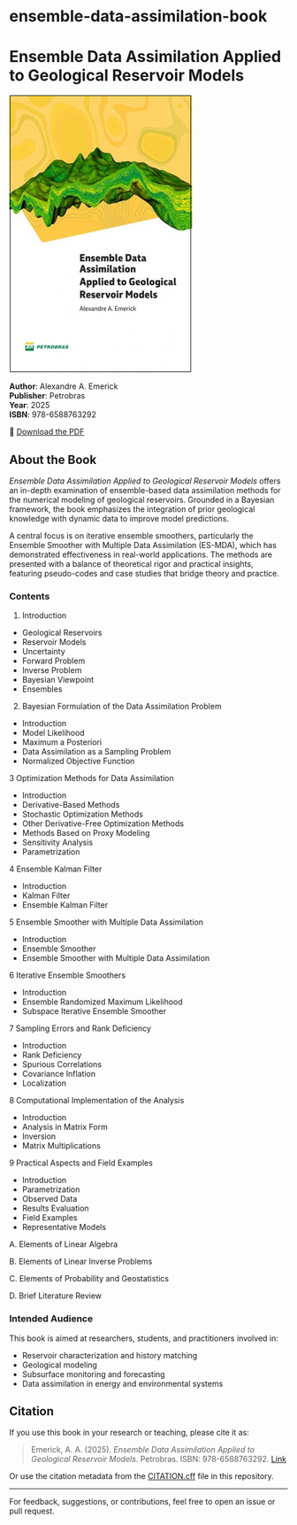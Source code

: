 # ensemble-data-assimilation-book
# Ensemble Data Assimilation Applied to Geological Reservoir Models

![Book Cover](./cover.png)

**Author**: Alexandre A. Emerick  
**Publisher**: Petrobras  
**Year**: 2025  
**ISBN**: 978-6588763292  

📄 [Download the PDF](https://publicacoesup.petrobras.com.br/peld/catalog/book/54)

## About the Book

*Ensemble Data Assimilation Applied to Geological Reservoir Models* offers an in-depth examination of ensemble-based data assimilation methods for the numerical modeling of geological reservoirs. Grounded in a Bayesian framework, the book emphasizes the integration of prior geological knowledge with dynamic data to improve model predictions.

A central focus is on iterative ensemble smoothers, particularly the Ensemble Smoother with Multiple Data Assimilation (ES-MDA), which has demonstrated effectiveness in real-world applications. The methods are presented with a balance of theoretical rigor and practical insights, featuring pseudo-codes and case studies that bridge theory and practice.

### Contents

1. Introduction
- Geological Reservoirs
- Reservoir Models
- Uncertainty
- Forward Problem 
- Inverse Problem
- Bayesian Viewpoint 
- Ensembles 

2. Bayesian Formulation of the Data Assimilation Problem
- Introduction
- Model Likelihood
- Maximum a Posteriori
- Data Assimilation as a Sampling Problem
- Normalized Objective Function

3 Optimization Methods for Data Assimilation
- Introduction
- Derivative-Based Methods
- Stochastic Optimization Methods
- Other Derivative-Free Optimization Methods
- Methods Based on Proxy Modeling
- Sensitivity Analysis
- Parametrization

4 Ensemble Kalman Filter
- Introduction
- Kalman Filter
- Ensemble Kalman Filter

5 Ensemble Smoother with Multiple Data Assimilation
- Introduction
- Ensemble Smoother
- Ensemble Smoother with Multiple Data Assimilation

6 Iterative Ensemble Smoothers
- Introduction
- Ensemble Randomized Maximum Likelihood
- Subspace Iterative Ensemble Smoother

7 Sampling Errors and Rank Deficiency
- Introduction
- Rank Deficiency
- Spurious Correlations
- Covariance Inflation
- Localization

8 Computational Implementation of the Analysis
- Introduction
- Analysis in Matrix Form
- Inversion
- Matrix Multiplications

9 Practical Aspects and Field Examples
- Introduction
- Parametrization
- Observed Data
- Results Evaluation
- Field Examples
- Representative Models

A. Elements of Linear Algebra

B. Elements of Linear Inverse Problems

C. Elements of Probability and Geostatistics

D. Brief Literature Review

### Intended Audience
This book is aimed at researchers, students, and practitioners involved in:
- Reservoir characterization and history matching  
- Geological modeling  
- Subsurface monitoring and forecasting  
- Data assimilation in energy and environmental systems  

## Citation

If you use this book in your research or teaching, please cite it as:

> Emerick, A. A. (2025). *Ensemble Data Assimilation Applied to Geological Reservoir Models*. Petrobras. ISBN: 978-6588763292. [Link](https://publicacoesup.petrobras.com.br/peld/catalog/book/54)

Or use the citation metadata from the [CITATION.cff](./CITATION.cff) file in this repository.

---

For feedback, suggestions, or contributions, feel free to open an issue or pull request.
